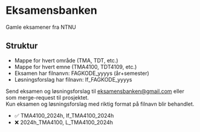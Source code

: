 # Eksamensbanken
Gamle eksamener fra NTNU


## Struktur
- Mappe for hvert område (TMA, TDT, etc.)
- Mappe for hvert emne (TMA4100, TDT4109, etc.)
- Eksamen har filnanvn: FAGKODE_yyyys (år+semester)
- Løsningsforslag har filnavn: lf_FAGKODE_yyyys

Send eksamen og løsningsforslag til eksamensbanken@gmail.com eller som merge-request til prosjektet.\
Kun eksamen og løsningsforslag med riktig format på filnavn blir behandlet.

- ✅ TMA4100_2024h, lf_TMA4100_2024h
- ❌ 2024h_TMA4100, L_TMA4100_2024h